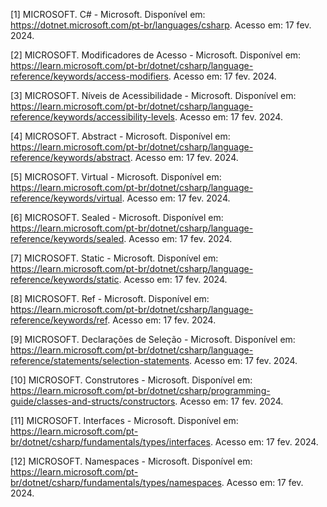 [1] MICROSOFT. C# - Microsoft. Disponível em: https://dotnet.microsoft.com/pt-br/languages/csharp. Acesso em: 17 fev. 2024.

[2] MICROSOFT. Modificadores de Acesso - Microsoft. Disponível em: https://learn.microsoft.com/pt-br/dotnet/csharp/language-reference/keywords/access-modifiers. Acesso em: 17 fev. 2024.

[3] MICROSOFT. Níveis de Acessibilidade - Microsoft. Disponível em: https://learn.microsoft.com/pt-br/dotnet/csharp/language-reference/keywords/accessibility-levels. Acesso em: 17 fev. 2024.

[4] MICROSOFT. Abstract - Microsoft. Disponível em: https://learn.microsoft.com/pt-br/dotnet/csharp/language-reference/keywords/abstract. Acesso em: 17 fev. 2024.

[5] MICROSOFT. Virtual - Microsoft. Disponível em: https://learn.microsoft.com/pt-br/dotnet/csharp/language-reference/keywords/virtual. Acesso em: 17 fev. 2024.

[6] MICROSOFT. Sealed - Microsoft. Disponível em: https://learn.microsoft.com/pt-br/dotnet/csharp/language-reference/keywords/sealed. Acesso em: 17 fev. 2024.

[7] MICROSOFT. Static - Microsoft. Disponível em: https://learn.microsoft.com/pt-br/dotnet/csharp/language-reference/keywords/static. Acesso em: 17 fev. 2024.

[8] MICROSOFT. Ref - Microsoft. Disponível em: https://learn.microsoft.com/pt-br/dotnet/csharp/language-reference/keywords/ref. Acesso em: 17 fev. 2024.

[9] MICROSOFT. Declarações de Seleção - Microsoft. Disponível em: https://learn.microsoft.com/pt-br/dotnet/csharp/language-reference/statements/selection-statements. Acesso em: 17 fev. 2024.

[10] MICROSOFT. Construtores - Microsoft. Disponível em: https://learn.microsoft.com/pt-br/dotnet/csharp/programming-guide/classes-and-structs/constructors. Acesso em: 17 fev. 2024.

[11] MICROSOFT. Interfaces - Microsoft. Disponível em: https://learn.microsoft.com/pt-br/dotnet/csharp/fundamentals/types/interfaces. Acesso em: 17 fev. 2024.

[12] MICROSOFT. Namespaces - Microsoft. Disponível em: https://learn.microsoft.com/pt-br/dotnet/csharp/fundamentals/types/namespaces. Acesso em: 17 fev. 2024.